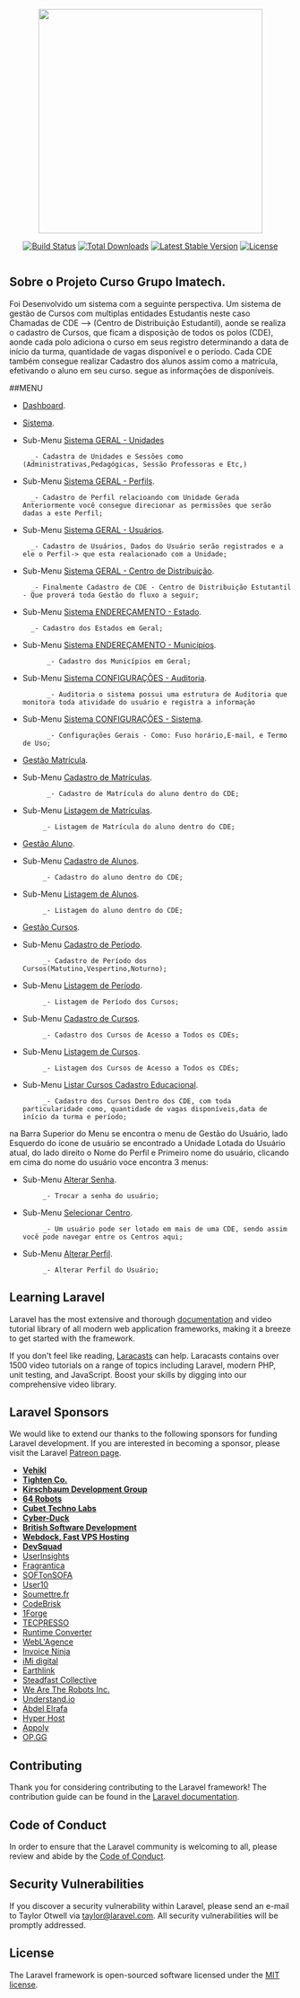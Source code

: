 <p align="center"><img src="https://res.cloudinary.com/dtfbvvkyp/image/upload/v1566331377/laravel-logolockup-cmyk-red.svg" width="400"></p>

<p align="center">
<a href="https://travis-ci.org/laravel/framework"><img src="https://travis-ci.org/laravel/framework.svg" alt="Build Status"></a>
<a href="https://packagist.org/packages/laravel/framework"><img src="https://poser.pugx.org/laravel/framework/d/total.svg" alt="Total Downloads"></a>
<a href="https://packagist.org/packages/laravel/framework"><img src="https://poser.pugx.org/laravel/framework/v/stable.svg" alt="Latest Stable Version"></a>
<a href="https://packagist.org/packages/laravel/framework"><img src="https://poser.pugx.org/laravel/framework/license.svg" alt="License"></a>
</p>


<img src="https://www.grupoimagetech.com.br/wp-content/themes/imagetech/assets/images/logo.svg" alt="">

## Sobre o Projeto Curso Grupo Imatech.

Foi Desenvolvido um sistema com a seguinte perspectiva. Um sistema de gestão de Cursos com multiplas entidades Estudantis neste caso Chamadas de CDE --> (Centro de Distribuição Estudantil), aonde se realiza o cadastro de Cursos, que ficam a disposição de todos os polos (CDE), aonde cada polo adiciona o curso em seus registro determinando a data de início da turma, quantidade de vagas disponível e o período. Cada CDE também consegue realizar Cadastro dos alunos assim como a matrícula, efetivando o aluno em seu curso. segue as informações de disponíveis. 


##MENU

- [Dashboard]().
- [Sistema]().
- Sub-Menu [Sistema GERAL - Unidades]() 

        _- Cadastra de Unidades e Sessões como (Administrativas,Pedagógicas, Sessão Professoras e Etc,) 
        
          
- Sub-Menu [Sistema GERAL - Perfils]().

        _- Cadastro de Perfil relacioando com Unidade Gerada Anteriormente você consegue direcionar as permissões que serão dadas a este Perfil;

- Sub-Menu [Sistema GERAL - Usuários]().
        
        _- Cadastro de Usuários, Dados do Usuário serão registrados e a ele o Perfil-> que esta realacionado com a Unidade; 

- Sub-Menu [Sistema GERAL - Centro de Distribuição]().
        
        _- Finalmente Cadastro de CDE - Centro de Distribuição Estutantil - Que proverá toda Gestão do fluxo a seguir; 

- Sub-Menu [Sistema ENDEREÇAMENTO - Estado]().

        _- Cadastro dos Estados em Geral; 

- Sub-Menu [Sistema ENDEREÇAMENTO - Municípios]().
        
            _- Cadastro dos Municípios em Geral; 

- Sub-Menu [Sistema CONFIGURAÇÕES - Auditoria]().
            
            _- Auditoria o sistema possui uma estrutura de Auditoria que monitora toda atividade do usuário e registra a informação
             
- Sub-Menu [Sistema CONFIGURAÇÕES - Sistema]().

            _- Configurações Gerais - Como: Fuso horário,E-mail, e Termo de Uso;

- [Gestão Matrícula]().
            
- Sub-Menu [Cadastro de Matrículas]().
            
            _- Cadastro de Matrícula do aluno dentro do CDE;
           
- Sub-Menu [Listagem de Matrículas]().
           
           _- Listagem de Matrícula do aluno dentro do CDE;
           
- [Gestão Aluno]().
- Sub-Menu [Cadastro de Alunos]().
           
           _- Cadastro do aluno dentro do CDE;
           
- Sub-Menu [Listagem de Alunos]().
           
           _- Listagem do aluno dentro do CDE;
           
- [Gestão Cursos]().
- Sub-Menu [Cadastro de Período]().
           
           _- Cadastro de Período dos Cursos(Matutino,Vespertino,Noturno);
           
- Sub-Menu [Listagem de Período]().
           
           _- Listagem de Período dos Cursos;
           
- Sub-Menu [Cadastro de Cursos]().

           _- Cadastro dos Cursos de Acesso a Todos os CDEs;
           
- Sub-Menu [Listagem de Cursos]().
           
           _- Listagem dos Cursos de Acesso a Todos os CDEs;
           
           
- Sub-Menu [Listar Cursos Cadastro Educacional]().

           _- Cadastro dos Cursos Dentro dos CDE, com toda particularidade como, quantidade de vagas disponíveis,data de início da turma e período;


na Barra Superior do Menu se encontra o menu de Gestão do Usuário, lado Esquerdo do ícone de usuário se encontrado a Unidade Lotada do Usuário atual, do lado direito o Nome do Perfil e Primeiro nome do usuário, clicando em cima do nome do usuário voce encontra 3 menus:

- Sub-Menu [Alterar Senha]().
           
           _- Trocar a senha do usuário;
           
- Sub-Menu [Selecionar Centro]().
           
           _- Um usuário pode ser lotado em mais de uma CDE, sendo assim você pode navegar entre os Centros aqui;
           
- Sub-Menu [Alterar Perfil]().
           
           _- Alterar Perfil do Usuário;
           

## Learning Laravel

Laravel has the most extensive and thorough [documentation](https://laravel.com/docs) and video tutorial library of all modern web application frameworks, making it a breeze to get started with the framework.

If you don't feel like reading, [Laracasts](https://laracasts.com) can help. Laracasts contains over 1500 video tutorials on a range of topics including Laravel, modern PHP, unit testing, and JavaScript. Boost your skills by digging into our comprehensive video library.

## Laravel Sponsors

We would like to extend our thanks to the following sponsors for funding Laravel development. If you are interested in becoming a sponsor, please visit the Laravel [Patreon page](https://patreon.com/taylorotwell).

- **[Vehikl](https://vehikl.com/)**
- **[Tighten Co.](https://tighten.co)**
- **[Kirschbaum Development Group](https://kirschbaumdevelopment.com)**
- **[64 Robots](https://64robots.com)**
- **[Cubet Techno Labs](https://cubettech.com)**
- **[Cyber-Duck](https://cyber-duck.co.uk)**
- **[British Software Development](https://www.britishsoftware.co)**
- **[Webdock, Fast VPS Hosting](https://www.webdock.io/en)**
- **[DevSquad](https://devsquad.com)**
- [UserInsights](https://userinsights.com)
- [Fragrantica](https://www.fragrantica.com)
- [SOFTonSOFA](https://softonsofa.com/)
- [User10](https://user10.com)
- [Soumettre.fr](https://soumettre.fr/)
- [CodeBrisk](https://codebrisk.com)
- [1Forge](https://1forge.com)
- [TECPRESSO](https://tecpresso.co.jp/)
- [Runtime Converter](http://runtimeconverter.com/)
- [WebL'Agence](https://weblagence.com/)
- [Invoice Ninja](https://www.invoiceninja.com)
- [iMi digital](https://www.imi-digital.de/)
- [Earthlink](https://www.earthlink.ro/)
- [Steadfast Collective](https://steadfastcollective.com/)
- [We Are The Robots Inc.](https://watr.mx/)
- [Understand.io](https://www.understand.io/)
- [Abdel Elrafa](https://abdelelrafa.com)
- [Hyper Host](https://hyper.host)
- [Appoly](https://www.appoly.co.uk)
- [OP.GG](https://op.gg)

## Contributing

Thank you for considering contributing to the Laravel framework! The contribution guide can be found in the [Laravel documentation](https://laravel.com/docs/contributions).

## Code of Conduct

In order to ensure that the Laravel community is welcoming to all, please review and abide by the [Code of Conduct](https://laravel.com/docs/contributions#code-of-conduct).

## Security Vulnerabilities

If you discover a security vulnerability within Laravel, please send an e-mail to Taylor Otwell via [taylor@laravel.com](mailto:taylor@laravel.com). All security vulnerabilities will be promptly addressed.

## License

The Laravel framework is open-sourced software licensed under the [MIT license](https://opensource.org/licenses/MIT).
